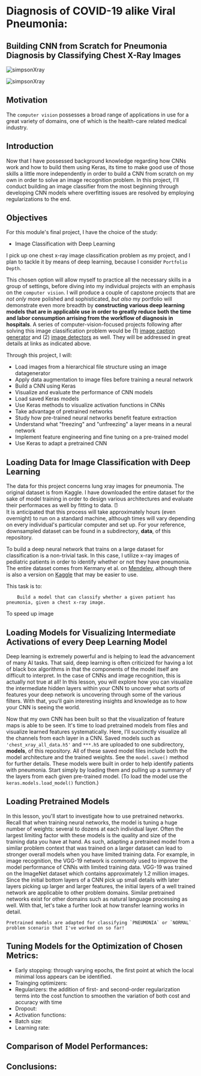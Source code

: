 # Diagnosis of COVID-19 alike Viral Pneumonia: 
## Building CNN from Scratch for Pneumonia Diagnosis by Classifying Chest X-Ray Images

![simpsonXray](https://github.com/renjmindy/dsc-mod-4-project-v2-1-onl01-dtsc-ft-052620/blob/master/images/maxresdefault1.jpg)

![simpsonXray](https://github.com/renjmindy/dsc-mod-4-project-v2-1-onl01-dtsc-ft-052620/blob/master/images/maxresdefault2.jpg)

## Motivation

The `computer vision` possesses a broad range of applications in use for a great variety of domains, one of which is the health-care related medical industry.

## Introduction

Now that I have possessed background knowledge regarding how CNNs work and how to build them using Keras, its time to make good use of those skills a little more independently in order to build a CNN from scratch on my own in order to solve an image recognition problem. In this project, I'll conduct building an image classifier from the most beginning through developing CNN models where overfitting issues are resolved by employing regularizations to the end.  

## Objectives

For this module's final project, I have the choice of the study:

- Image Classification with Deep Learning

I pick up one chest x-ray image classification problem as my project, and I plan to tackle it by means of deep learning, because I consider `Portfolio Depth`.

This chosen option will allow myself to practice all the necessary skills in a group of settings, before diving into my individual projects with an emphasis on the `computer vision`. I will produce a couple of capstone projects that are *not only* more polished and sophisticated, *but also* my portfolio will demonstrate even more breadth by **constructing various deep learning models that are in applicable use in order to greatly reduce both the time and labor consumption arrising from the workflow of diagnosis in hospitals**. A series of computer-vision-focused projects following after solving this image classification problem would be (1) [image caption generator](https://github.com/renjmindy/AutomaticImageCaptionGenerator) and (2) [image detectors](https://github.com/renjmindy/ImageDetectors) as well. They will be addressed in great details at links as indicated above.

Through this project, I will: 

- Load images from a hierarchical file structure using an image datagenerator 
- Apply data augmentation to image files before training a neural network 
- Build a CNN using Keras 
- Visualize and evaluate the performance of CNN models 
- Load saved Keras models 
- Use Keras methods to visualize activation functions in CNNs 
- Take advantage of pretrained networks
- Study how pre-trained neural networks benefit feature extraction 
- Understand what "freezing" and "unfreezing" a layer means in a neural network 
- Implement feature engineering and fine tuning on a pre-trained model 
- Use Keras to adapt a pretrained CNN 

## Loading Data for Image Classification with Deep Learning

The data for this project concerns lung xray images for pneumonia. The original dataset is from Kaggle. I have downloaded the entire dataset for the sake of model training in order to design various architectures and evaluate their performaces as well by fitting to data. 
⏰  
It is anticipated that this process will take approximately hours (even overnight) to run on a standard machine, although times will vary depending on every individual's particular computer and set up. For your reference, downsampled dataset can be found in a subdirectory, **data**, of this repository. 

To build a deep neural network that trains on a large dataset for classification is a non-trivial task. In this case, I utilize x-ray images of pediatric patients in order to identify whether or not they have pneumonia. The entire dataset comes from Kermany et al. on [Mendeley](https://data.mendeley.com/datasets/rscbjbr9sj/3), although there is also a version on [Kaggle](https://www.kaggle.com/paultimothymooney/chest-xray-pneumonia) that may be easier to use.

This task is to:

        Build a model that can classify whether a given patient has pneumonia, given a chest x-ray image.

To speed up image

## Loading Models for Visualizing Intermediate Activations of every Deep Learning Model

Deep learning is extremely powerful and is helping to lead the advancement of many AI tasks. That said, deep learning is often criticized for having a lot of black box algorithms in that the components of the model itself are difficult to interpret. In the case of CNNs and image recognition, this is actually not true at all! In this lesson, you will explore how you can visualize the intermediate hidden layers within your CNN to uncover what sorts of features your deep network is uncovering through some of the various filters. With that, you'll gain interesting insights and knowledge as to how your CNN is seeing the world. 

Now that my own CNN has been built so that the visualization of feature maps is able to be seen. It's time to load pretrained models from files and visualize learned features systematically. Here, I'll succinctly visualize all the channels from each layer in a CNN. Saved models such as `'chest_xray_all_data.h5'` and `***.h5` are uploaded to one subdirectory, **models**, of this repository. All of these saved model files include both the model architecture and the trained weights. See the `model.save()` method for further details. These models were built in order to help identify patients with pneumonia. Start simply by loading them and pulling up a summary of the layers from each given pre-trained model. (To load the model use the `keras.models.load_model()` function.) 

## Loading Pretrained Models

In this lesson, you'll start to investigate how to use pretrained networks. Recall that when training neural networks, the model is tuning a huge number of weights: several to dozens at each individual layer. Often the largest limiting factor with these models is the quality and size of the training data you have at hand. As such, adapting a pretrained model from a similar problem context that was trained on a larger dataset can lead to stronger overall models when you have limited training data. For example, in image recognition, the VGG-19 network is commonly used to improve the model performance of CNNs with limited training data. VGG-19 was trained on the ImageNet dataset which contains approximately 1.2 million images. Since the initial bottom layers of a CNN pick up small details with later layers picking up larger and larger features, the initial layers of a well trained network are applicable to other problem domains. Similar pretrained networks exist for other domains such as natural language processing as well. With that, let's take a further look at how transfer learning works in detail.

    Pretrained models are adapted for classifying `PNEUMONIA` or `NORMAL` problem scenario that I've worked on so far!
    
## Tuning Models for the Optimization of Chosen Metrics:

- Early stopping: through varying epochs, the first point at which the local minimal loss appears can be identified.  
- Trainging optimizers: 
- Regularizers: the addition of first- and second-order regularization terms into the cost function to smoothen the variation of both cost and accuracy with time
- Dropout:
- Activation functions:
- Batch size:
- Learning rate:

## Comparison of Model Performances:

## Conclusions:
